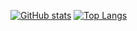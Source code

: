 [![GitHub stats](https://github-readme-stats.vercel.app/api?username=YusufSyam&show_icons=true&include_all_commits=true&count_private=true&theme=tokyonight)](https://github.com/YusufSyam/github-readme-stats)
[![Top Langs](https://github-readme-stats.vercel.app/api/top-langs/?username=YusufSyam&langs_count=10&layout=compact&theme=tokyonight&hide_border=true)](https://github.com/anuraghazra/github-readme-stats)
